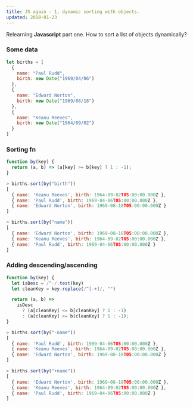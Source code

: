```yaml
---
title: JS again - 1, dynamic sorting with objects.
updated: 2018-01-23
---
```


Relearning **Javascript** part one. 
How to sort a list of objects dynamically?

### Some data
```javascript
let births = [
  {
    name: "Paul Rudd",
    birth: new Date("1969/04/06")
  },
  {
    name: "Edward Norton",
    birth: new Date("1969/08/18")
  },
  {
    name: "Keanu Reeves",
    birth: new Date("1964/09/02")
  }
]
```

### Sorting fn
```javascript
function by(key) {
  return (a, b) => (a[key] >= b[key] ? 1 : -1);
}
```

```javascript
> births.sort(by("birth"))
[ 
  { name: 'Keanu Reeves', birth: 1964-09-02T05:00:00.000Z },
  { name: 'Paul Rudd', birth: 1969-04-06T05:00:00.000Z },
  { name: 'Edward Norton', birth: 1969-08-18T05:00:00.000Z } 
]
```

```javascript
> births.sort(by("name"))
[ 
  { name: 'Edward Norton', birth: 1969-08-18T05:00:00.000Z },
  { name: 'Keanu Reeves', birth: 1964-09-02T05:00:00.000Z },
  { name: 'Paul Rudd', birth: 1969-04-06T05:00:00.000Z }
]
```

### Adding descending/ascending
```javascript
function by(key) {
  let isDesc = /^-/.test(key)
  let cleanKey = key.replace(/^[-+]/, "")

  return (a, b) =>
    isDesc
      ? (a[cleanKey] <= b[cleanKey] ? 1 : -1)
      : (a[cleanKey] >= b[cleanKey] ? 1 : -1);
}
```

```javascript
> births.sort(by("-name"))
[ 
  { name: 'Paul Rudd', birth: 1969-04-06T05:00:00.000Z },
  { name: 'Keanu Reeves', birth: 1964-09-02T05:00:00.000Z },
  { name: 'Edward Norton', birth: 1969-08-18T05:00:00.000Z }
]
```

```javascript
> births.sort(by("+name"))
[ 
  { name: 'Edward Norton', birth: 1969-08-18T05:00:00.000Z },
  { name: 'Keanu Reeves', birth: 1964-09-02T05:00:00.000Z },
  { name: 'Paul Rudd', birth: 1969-04-06T05:00:00.000Z }
]
```

